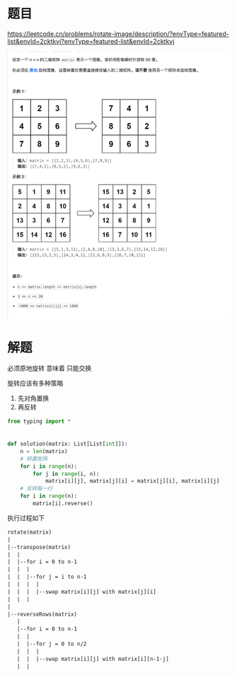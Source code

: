 # 题目

https://leetcode.cn/problems/rotate-image/description/?envType=featured-list&envId=2cktkvj?envType=featured-list&envId=2cktkvj

![](attachments/Pasted%20image%2020240305115533.png)

# 解题

必须原地旋转 意味着 只能交换

旋转应该有多种策略
1. 先对角置换
2. 再反转

```python
from typing import *


def solution(matrix: List[List[int]]):
    n = len(matrix)
    # 转置矩阵
    for i in range(n):
        for j in range(i, n):
            matrix[i][j], matrix[j][i] = matrix[j][i], matrix[i][j]
    # 反转每一行
    for i in range(n):
        matrix[i].reverse()

```


执行过程如下

```txt
rotate(matrix)
|
|--transpose(matrix)
|  |
|  |--for i = 0 to n-1
|  |  |
|  |  |--for j = i to n-1
|  |  |  |
|  |  |  |--swap matrix[i][j] with matrix[j][i]
|  |  |
|
|--reverseRows(matrix)
   |
   |--for i = 0 to n-1
   |  |
   |  |--for j = 0 to n/2
   |  |  |
   |  |  |--swap matrix[i][j] with matrix[i][n-1-j]
   |  |

```